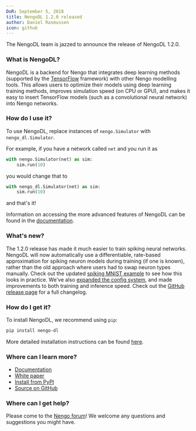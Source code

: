 ```yaml
---
DoR: September 5, 2018
title: NengoDL 1.2.0 released
author: Daniel Rasmussen
icon: github
---
```


The NengoDL team is jazzed to announce the release of NengoDL 1.2.0.

### What is NengoDL?

NengoDL is a backend for Nengo that integrates deep learning methods (supported by the [TensorFlow](https://www.tensorflow.org/) framework) with other Nengo modelling tools. This allows users to optimize their models using deep learning training methods, improves simulation speed (on CPU or GPU), and makes it easy to insert TensorFlow models (such as a convolutional neural network) into Nengo networks.

### How do I use it?

To use NengoDL, replace instances of `nengo.Simulator` with `nengo_dl.Simulator`.

For example, if you have a network called `net` and you run it as

```python
with nengo.Simulator(net) as sim:
    sim.run(10)
```

you would change that to

```python
with nengo_dl.Simulator(net) as sim:
    sim.run(10)
```

and that's it!

Information on accessing the more advanced features of NengoDL can be found in the [documentation](http://www.nengo.ai/nengo-dl/).

### What's new?

The 1.2.0 release has made it much easier to train spiking neural networks.  NengoDL will now automatically use a differentiable, rate-based approximation for spiking neuron models during training (if one is known), rather than the old approach where users had to swap neuron types manually.  Check out the updated [spiking MNIST example](https://www.nengo.ai/nengo-dl/examples/spiking_mnist.html) to see how this looks in practice.  We've also [expanded the config system](https://www.nengo.ai/nengo-dl/config.html), and made improvements to both training and inference speed. Check out the [GitHub release page](https://github.com/nengo/nengo-dl/releases) for a full changelog.

### How do I get it?

To install NengoDL, we recommend using `pip`:

```bash
pip install nengo-dl
```

More detailed installation instructions can be found [here](https://nengo.github.io/nengo-dl/installation.html).

### Where can I learn more?

- [Documentation](http://www.nengo.ai/nengo-dl/)
- [White paper](https://arxiv.org/abs/1805.11144)
- [Install from PyPI](https://pypi.python.org/pypi/nengo-dl)
- [Source on GitHub](https://github.com/nengo/nengo-dl)

### Where can I get help?

Please come to the [Nengo forum](https://forum.nengo.ai/c/backends)!
We welcome any questions and suggestions you might have.
